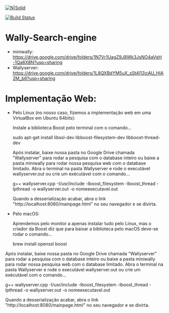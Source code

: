 [![N|Solid](https://cldup.com/dTxpPi9lDf.thumb.png)](https://nodesource.com/products/nsolid)

[![Build Status](https://travis-ci.org/joemccann/dillinger.svg?branch=master)](https://travis-ci.org/joemccann/dillinger)
# Wally-Search-engine



- miniwally: https://drive.google.com/drive/folders/1N7Vr1UagZ9J8Wk3JsNO4aVgH-1Qa6X8N?usp=sharing
- Wallyserver: https://drive.google.com/drive/folders/1L8QXBdYM5uX_sSt4l12jcAU_HIA2M_b6?usp=sharing

# Implementação Web:

- Pelo Linux (no nosso caso, fizemos a implementação web em uma VirtualBox em Ubuntu 64bits): 

  Instale a biblioteca Boost pelo terminal com o comando...

  sudo apt-get install libssl-dev libboost-filesystem-dev libboost-thread-dev

  Após instalar, baixe nossa pasta no Google Drive chamada "Wallyserver" para rodar a pesquisa com o database inteiro ou baixe a pasta miniwally para rodar nossa pesquisa web com o database limitado.
  Abra o terminal na pasta Wallyserver e rode o executável wallyserver.out ou crie um exécutável com o comando...
  
  g++ wallyserver.cpp -I/usr/include -lboost_filesystem -lboost_thread -lpthread -o wallyserver.out -o nomeexecutavel.out
  
  Quando a desserialização acabar, abra o link "http://localhost:8080/mainpage.html" no seu navegador e se divirta.
  
- Pelo macOS:

  Aprendemos pelo monitor a apenas instalar tudo pelo Linux, mas o criador da Boost diz que para baixar a biblioteca pelo macOS deve-se rodar o comando...
  
  brew install openssl boost

Após instalar, baixe nossa pasta no Google Drive chamada "Wallyserver" para rodar a pesquisa com o database inteiro ou baixe a pasta miniwally para rodar nossa pesquisa web com o database limitado.
  Abra o terminal na pasta Wallyserver e rode o executável wallyserver.out ou crie um exécutável com o comando...
  
  g++ wallyserver.cpp -I/usr/include -lboost_filesystem -lboost_thread -lpthread -o wallyserver.out -o nomeexecutavel.out
  
  Quando a desserialização acabar, abra o link "http://localhost:8080/mainpage.html" no seu navegador e se divirta.
  
